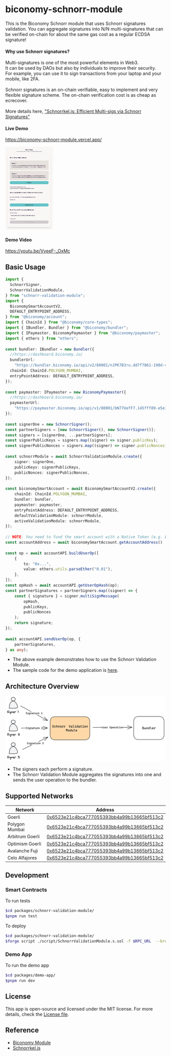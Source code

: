 # biconomy-schnorr-module

This is the Biconomy Schnorr module that uses Schnorr signatures validation. You can aggregate signatures into N/N multi-signatures that can be verified on-chain for about the same gas cost as a regular ECDSA signature!

#### Why use Schnorr signatures?

Multi-signatures is one of the most powerful elements in Web3.<br>
It can be used by DAOs but also by individuals to improve their security.<br>
For example, you can use it to sign transactions from your laptop and your mobile, like 2FA.<br>
<br>
Schnorr signatures is an on-chain verifiable, easy to implement and very flexible signature scheme. The on-chain verification cost is as cheap as ecrecover.<br>
<br>
More details here, ["Schnorrkel.js: Efficient Multi-sigs via Schnorr Signatures"](https://hackmd.io/@0xbobby/rkIGEBVb2)<br>

####  Live Demo

https://biconomy-schnorr-module.vercel.app/

<img src="docs/assets/demo.png" width="150"  />

####  Demo Video

https://youtu.be/VveeF-_OxMc

## Basic Usage

```typescript
import {
  SchnorrSigner,
  SchnorrValidationModule,
} from "schnorr-validation-module";
import {
  BiconomySmartAccountV2,
  DEFAULT_ENTRYPOINT_ADDRESS,
} from "@biconomy/account";
import { ChainId } from "@biconomy/core-types";
import { IBundler, Bundler } from "@biconomy/bundler";
import { IPaymaster, BiconomyPaymaster } from "@biconomy/paymaster";
import { ethers } from "ethers";

const bundler: IBundler = new Bundler({
  //https://dashboard.biconomy.io/
  bundlerUrl:
    "https://bundler.biconomy.io/api/v2/80001/nJPK7B3ru.dd7f7861-190d-41bd-af80-6877f74b8f44",
  chainId: ChainId.POLYGON_MUMBAI,
  entryPointAddress: DEFAULT_ENTRYPOINT_ADDRESS,
});

const paymaster: IPaymaster = new BiconomyPaymaster({
  //https://dashboard.biconomy.io/
  paymasterUrl:
    "https://paymaster.biconomy.io/api/v1/80001/bN77UefF7.145fff89-e5e1-40ec-be11-7549878eb08f",
});

const signerOne = new SchnorrSigner();
const partnerSigners = [new SchnorrSigner(), new SchnorrSigner()];
const signers = [signerOne, ...partnerSigners];
const signerPublicKeys = signers.map((signer) => signer.publicKey);
const signerPublicNonces = signers.map((signer) => signer.publicNonces);

const schnorrModule = await SchnorrValidationModule.create({
    signer: signerOne,
    publicKeys: signerPublicKeys,
    publicNonces: signerPublicNonces,
});

const biconomySmartAccount = await BiconomySmartAccountV2.create({
    chainId: ChainId.POLYGON_MUMBAI,
    bundler: bundler,
    paymaster: paymaster,
    entryPointAddress: DEFAULT_ENTRYPOINT_ADDRESS,
    defaultValidationModule: schnorrModule,
    activeValidationModule: schnorrModule,
});

// NOTE: You need to fund the smart account with a Native Token (e.g. ETH, MATIC, etc.) before you can send a user operation.
const accountAddress = await biconomySmartAccount.getAccountAddress()

const op = await accountAPI.buildUserOp([
    {
        to: "0x...",
        value: ethers.utils.parseEther("0.01"),
    },
]);
const opHash = await accountAPI.getUserOpHash(op);
const partnerSignatures = partnerSigners.map((signer) => {
    const { signature } = signer.multiSignMessage(
        opHash,
        publicKeys,
        publicNonces
    );
    return signature;
});

await accountAPI.sendUserOp(op, {
    partnerSignatures,
} as any);
```

* The above example demonstrates how to use the Schnorr Validation Module.
* The sample code for the demo application is [here](packages/demo-app/src/App.tsx).


## Architecture Overview

<img src="docs/assets/overview.png"  />

* The signers each perform a signature.
* The Schnorr Validation Module aggregates the signatures into one and sends the user operation to the bundler.

## Supported Networks

| Network | Address |
----|---- 
| Goerli | [0x6523e21c4bca777055393bb4a99b13665bf513c2](https://goerli.etherscan.io/address/0x6523e21c4bca777055393bb4a99b13665bf513c2) |
| Polygon Mumbai | [0x6523e21c4bca777055393bb4a99b13665bf513c2](https://mumbai.polygonscan.com/address/0x6523e21c4bca777055393bb4a99b13665bf513c2) |
| Arbitrum Goerli |[0x6523e21c4bca777055393bb4a99b13665bf513c2](https://arbiscan.io/address/0x6523e21c4bca777055393bb4a99b13665bf513c2) |
| Optimism Goerli | [0x6523e21c4bca777055393bb4a99b13665bf513c2](https://goerli-optimism.etherscan.io/address/0x6523e21c4bca777055393bb4a99b13665bf513c2) |
| Avalanche Fuji | [0x6523e21c4bca777055393bb4a99b13665bf513c2](https://testnet.snowtrace.io/address/0x6523e21c4bca777055393bb4a99b13665bf513c2) |
| Celo Alfajores | [0x6523e21c4bca777055393bb4a99b13665bf513c2](https://alfajores.celoscan.io/address/0x6523e21c4bca777055393bb4a99b13665bf513c2) |

## Development

### Smart Contracts

To run tests

```bash
$cd packages/schnorr-validation-module/
$pnpm run test
```

To deploy

```bash
$cd packages/schnorr-validation-module/
$forge script ./script/SchnorrValidationModule.s.sol -f $RPC_URL  --broadcast
```

### Demo App

To run the demo app

```bash
$cd packages/demo-app/
$pnpm run dev
```


## License

This app is open-source and licensed under the MIT license. For more details, check the [License file](LICENSE).


## Reference

* [Biconomy Module](https://docs.biconomy.io/category/modules)
* [Schnorrkel.js](https://hackmd.io/@0xbobby/rkIGEBVb2)


